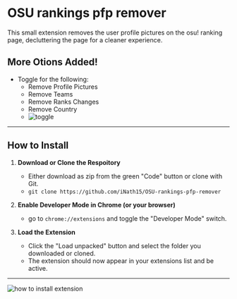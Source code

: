 # OSU rankings pfp remover

This small extension removes the user profile pictures on the osu! ranking page, decluttering the page for a cleaner experience.

## More Otions Added!
- Toggle for the following:
    - Remove Profile Pictures
    - Remove Teams
    - Remove Ranks Changes
    - Remove Country
    - ![toggle](https://github.com/user-attachments/assets/93622a87-338f-462c-9818-5533cff8fe9d)

---

## How to Install
1. **Download or Clone the Respoitory**
    - Either download as zip from the green "Code" button or clone with Git.
    - `git clone https://github.com/iNath15/OSU-rankings-pfp-remover`

2. **Enable Developer Mode in Chrome (or your browser)**
    - go to `chrome://extensions` and toggle the "Developer Mode" switch.

3. **Load the Extension**
    - Click the "Load unpacked" button and select the folder you downloaded or cloned.
    - The extension should now appear in your extensions list and be active.
---
![how to install extension](https://github.com/user-attachments/assets/07128c1b-9828-4610-beed-75b7a541e8f5)
